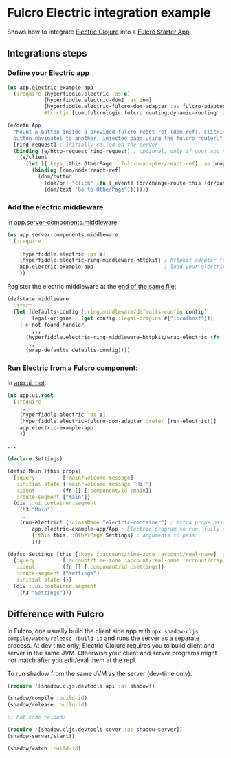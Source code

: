 # Fulcro Electric integration example

Shows how to integrate [Electric Clojure](https://github.com/hyperfiddle/electric) into a [Fulcro Starter App](https://github.com/fulcrologic/fulcro-template).

## Integrations steps ##

### Define your Electric app ###

```clojure
(ns app.electric-example-app
  (:require [hyperfiddle.electric :as e]
            [hyperfiddle.electric-dom2 :as dom]
            [hyperfiddle.electric-fulcro-dom-adapter :as fulcro-adapter]
            #?(:cljs [com.fulcrologic.fulcro.routing.dynamic-routing :as dr])))

(e/defn App
  "Mount a button inside a provided fulcro react-ref (dom ref). Clicking the
  button navigates to another, injected page using the fulcro router."
  [ring-request] ; initially called on the server
  (binding [e/http-request ring-request] ; optional, only if your app needs to refer to cookies, headers, etc...
    (e/client
      (let [{:keys [this OtherPage ::fulcro-adapter/react-ref] :as props} (fulcro-adapter/GetProps. `App)]
        (binding [dom/node react-ref]
          (dom/button
            (dom/on! "click" (fn [_event] (dr/change-route this (dr/path-to OtherPage))))
            (dom/text "Go to OtherPage")))))))
```

### Add the electric middleware ###

In [app.server-components.middleware](https://github.com/hyperfiddle/fulcro-electric-template/blob/99c139588e63b629cde03782f3857a78ddd45a69/src/main/app/server_components/middleware.clj#L16C7-L17):

```clojure
(ns app.server-components.middleware
  (:require
    ...
    [hyperfiddle.electric :as e]
    [hyperfiddle.electric-ring-middleware-httpkit] ; httpkit adapter for electric, to plug into your middleware chain
    app.electric-example-app                       ; load your electric apps namespaces here for httpkit to serve them.
    ))
```

Register the electric middleware at the [end of the same file](https://github.com/hyperfiddle/fulcro-electric-template/blob/99c139588e63b629cde03782f3857a78ddd45a69/src/main/app/server_components/middleware.clj#L101):

```clojure
(defstate middleware
  :start
  (let [defaults-config (:ring.middleware/defaults-config config)
        legal-origins   (get config :legal-origins #{"localhost"})]
    (-> not-found-handler
        ,,,
      (hyperfiddle.electric-ring-middleware-httpkit/wrap-electric (fn [ring-req] (e/boot-server {} app.electric-example-app/App ring-req)))
      ,,,
      (wrap-defaults defaults-config))))
```


### Run Electric from a Fulcro component: ###

In [app.ui.root](https://github.com/hyperfiddle/fulcro-electric-template/blob/99c139588e63b629cde03782f3857a78ddd45a69/src/main/app/ui/root.cljs#L17-L20):

```clojure
(ns app.ui.root
  (:require
    ...
    [hyperfiddle.electric :as e]
    [hyperfiddle.electric-fulcro-dom-adapter :refer [run-electric!]]
    app.electric-example-app
    ))

...

(declare Settings)

(defsc Main [this props]
  {:query         [:main/welcome-message]
   :initial-state {:main/welcome-message "Hi!"}
   :ident         (fn [] [:component/id :main])
   :route-segment ["main"]}
  (div :.ui.container.segment
    (h3 "Main")
    ...
    (run-electric! {:className "electric-container"} ; extra props passed to fulcro dom wrapper div
        app.electric-example-app/App ; Electric program to run, fully qualified
        {:this this, :OtherPage Settings} ; arguments to pass
        )))

(defsc Settings [this {:keys [:account/time-zone :account/real-name] :as props}]
  {:query         [:account/time-zone :account/real-name :account/crap]
   :ident         (fn [] [:component/id :settings])
   :route-segment ["settings"]
   :initial-state {}}
  (div :.ui.container.segment
    (h3 "Settings")))


```

## Difference with Fulcro ##

In Fulcro, one usually build the client side app with `npx shadow-cljs compile/watch/release :build-id` and runs the server as a separate process.
At dev time only, Electric Clojure requires you to build client and server in the same JVM. Otherwise your client and server programs might not match after you edit/eval them at the repl.

To run shadow from the same JVM as the server (dev-time only):
```clojure
(require '[shadow.cljs.devtools.api :as shadow])

(shadow/compile :build-id)
(shadow/release :build-id)

;; hot code reload:

(require '[shadow.cljs.devtools.sever :as shadow-server])
(shadow-server/start!)

(shadow/watch :build-id)
```
